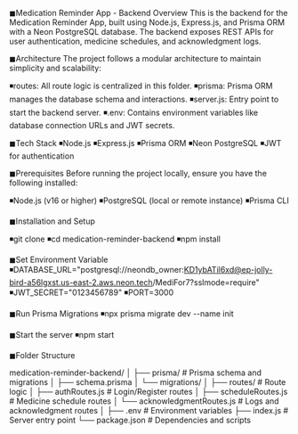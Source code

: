 ◼Medication Reminder App - Backend
Overview
This is the backend for the Medication Reminder App, built using Node.js, Express.js, and Prisma ORM with a Neon PostgreSQL database. The backend exposes REST APIs for user authentication, medicine schedules, and acknowledgment logs.

◼Architecture
The project follows a modular architecture to maintain simplicity and scalability:

◾routes: All route logic is centralized in this folder.
◾prisma: Prisma ORM manages the database schema and interactions.
◾server.js: Entry point to start the backend server.
◾.env: Contains environment variables like database connection URLs and JWT secrets.


◼Tech Stack
◾Node.js
◾Express.js
◾Prisma ORM
◾Neon PostgreSQL
◾JWT for authentication


◼Prerequisites
Before running the project locally, ensure you have the following installed:

◾Node.js (v16 or higher)
◾PostgreSQL (local or remote instance)
◾Prisma CLI


◼Installation and Setup

◾git clone <repository-url>
◾cd medication-reminder-backend
◾npm install

◼Set Environment Variable
◾DATABASE_URL="postgresql://neondb_owner:KD1ybATil6xd@ep-jolly-bird-a56lgxst.us-east-2.aws.neon.tech/MediFor7?sslmode=require"
◾JWT_SECRET="0123456789"
◾PORT=3000

◼Run Prisma Migrations
◾npx prisma migrate dev --name init

◼Start the server
◾npm start


◼Folder Structure

medication-reminder-backend/
│
├── prisma/                 # Prisma schema and migrations
│   ├── schema.prisma
│   └── migrations/
│
├── routes/                 # Route logic
│   ├── authRoutes.js             # Login/Register routes
│   ├── scheduleRoutes.js         # Medicine schedule routes
│   └── acknowledgmentRoutes.js   # Logs and acknowledgment routes
│
├── .env                    # Environment variables
├── index.js               # Server entry point
└── package.json            # Dependencies and scripts
